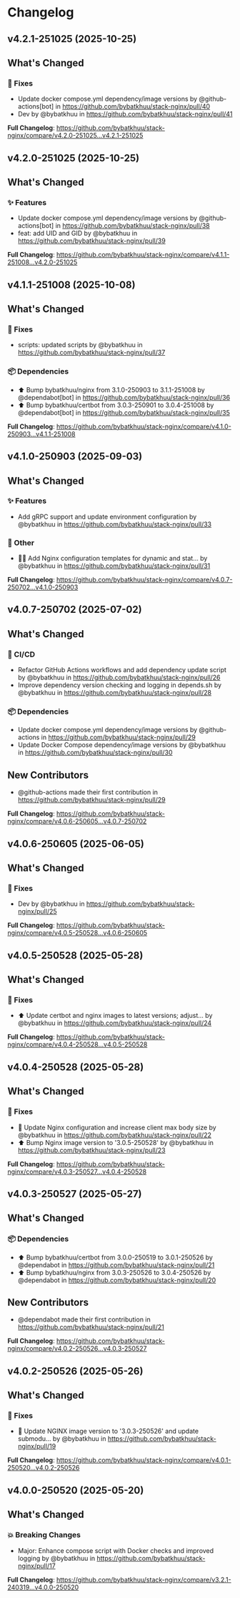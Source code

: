 # Changelog

## v4.2.1-251025 (2025-10-25)

<!-- Release notes generated using configuration in .github/release.yml at v4.2.1-251025 -->

## What's Changed
### 🐛 Fixes
* Update docker compose.yml dependency/image versions by @github-actions[bot] in https://github.com/bybatkhuu/stack-nginx/pull/40
* Dev by @bybatkhuu in https://github.com/bybatkhuu/stack-nginx/pull/41


**Full Changelog**: https://github.com/bybatkhuu/stack-nginx/compare/v4.2.0-251025...v4.2.1-251025

## v4.2.0-251025 (2025-10-25)

<!-- Release notes generated using configuration in .github/release.yml at v4.2.0-251025 -->

## What's Changed
### ✨ Features
* Update docker compose.yml dependency/image versions by @github-actions[bot] in https://github.com/bybatkhuu/stack-nginx/pull/38
* feat: add UID and GID by @bybatkhuu in https://github.com/bybatkhuu/stack-nginx/pull/39


**Full Changelog**: https://github.com/bybatkhuu/stack-nginx/compare/v4.1.1-251008...v4.2.0-251025

## v4.1.1-251008 (2025-10-08)

<!-- Release notes generated using configuration in .github/release.yml at v4.1.1-251008 -->

## What's Changed
### 🐛 Fixes
* scripts: updated scripts by @bybatkhuu in https://github.com/bybatkhuu/stack-nginx/pull/37
### 📦 Dependencies
* ⬆️ Bump bybatkhuu/nginx from 3.1.0-250903 to 3.1.1-251008 by @dependabot[bot] in https://github.com/bybatkhuu/stack-nginx/pull/36
* ⬆️ Bump bybatkhuu/certbot from 3.0.3-250901 to 3.0.4-251008 by @dependabot[bot] in https://github.com/bybatkhuu/stack-nginx/pull/35


**Full Changelog**: https://github.com/bybatkhuu/stack-nginx/compare/v4.1.0-250903...v4.1.1-251008

## v4.1.0-250903 (2025-09-03)

<!-- Release notes generated using configuration in .github/release.yml at v4.1.0-250903 -->

## What's Changed
### ✨ Features
* Add gRPC support and update environment configuration by @bybatkhuu in https://github.com/bybatkhuu/stack-nginx/pull/33
### 💬 Other
* :technologist: Add Nginx configuration templates for dynamic and stat… by @bybatkhuu in https://github.com/bybatkhuu/stack-nginx/pull/31


**Full Changelog**: https://github.com/bybatkhuu/stack-nginx/compare/v4.0.7-250702...v4.1.0-250903

## v4.0.7-250702 (2025-07-02)

<!-- Release notes generated using configuration in .github/release.yml at v4.0.7-250702 -->

## What's Changed
### 👷 CI/CD
* Refactor GitHub Actions workflows and add dependency update script by @bybatkhuu in https://github.com/bybatkhuu/stack-nginx/pull/26
* Improve dependency version checking and logging in depends.sh by @bybatkhuu in https://github.com/bybatkhuu/stack-nginx/pull/28
### 📦 Dependencies
* Update docker compose.yml dependency/image versions by @github-actions in https://github.com/bybatkhuu/stack-nginx/pull/29
* Update Docker Compose dependency/image versions by @bybatkhuu in https://github.com/bybatkhuu/stack-nginx/pull/30

## New Contributors
* @github-actions made their first contribution in https://github.com/bybatkhuu/stack-nginx/pull/29

**Full Changelog**: https://github.com/bybatkhuu/stack-nginx/compare/v4.0.6-250605...v4.0.7-250702

## v4.0.6-250605 (2025-06-05)

<!-- Release notes generated using configuration in .github/release.yml at v4.0.6-250605 -->

## What's Changed
### 🐛 Fixes
* Dev by @bybatkhuu in https://github.com/bybatkhuu/stack-nginx/pull/25


**Full Changelog**: https://github.com/bybatkhuu/stack-nginx/compare/v4.0.5-250528...v4.0.6-250605

## v4.0.5-250528 (2025-05-28)

<!-- Release notes generated using configuration in .github/release.yml at v4.0.5-250528 -->

## What's Changed
### 🐛 Fixes
* :arrow_up: Update certbot and nginx images to latest versions; adjust… by @bybatkhuu in https://github.com/bybatkhuu/stack-nginx/pull/24


**Full Changelog**: https://github.com/bybatkhuu/stack-nginx/compare/v4.0.4-250528...v4.0.5-250528

## v4.0.4-250528 (2025-05-28)

<!-- Release notes generated using configuration in .github/release.yml at v4.0.4-250528 -->

## What's Changed
### 🐛 Fixes
* :wrench: Update Nginx configuration and increase client max body size by @bybatkhuu in https://github.com/bybatkhuu/stack-nginx/pull/22
* :arrow_up: Bump Nginx image version to '3.0.5-250528' by @bybatkhuu in https://github.com/bybatkhuu/stack-nginx/pull/23


**Full Changelog**: https://github.com/bybatkhuu/stack-nginx/compare/v4.0.3-250527...v4.0.4-250528

## v4.0.3-250527 (2025-05-27)

<!-- Release notes generated using configuration in .github/release.yml at v4.0.3-250527 -->

## What's Changed
### 📦 Dependencies
* ⬆️ Bump bybatkhuu/certbot from 3.0.0-250519 to 3.0.1-250526 by @dependabot in https://github.com/bybatkhuu/stack-nginx/pull/21
* ⬆️ Bump bybatkhuu/nginx from 3.0.3-250526 to 3.0.4-250526 by @dependabot in https://github.com/bybatkhuu/stack-nginx/pull/20

## New Contributors
* @dependabot made their first contribution in https://github.com/bybatkhuu/stack-nginx/pull/21

**Full Changelog**: https://github.com/bybatkhuu/stack-nginx/compare/v4.0.2-250526...v4.0.3-250527

## v4.0.2-250526 (2025-05-26)

<!-- Release notes generated using configuration in .github/release.yml at v4.0.2-250526 -->

## What's Changed
### 🐛 Fixes
* :bug: Update NGINX image version to '3.0.3-250526' and update submodu… by @bybatkhuu in https://github.com/bybatkhuu/stack-nginx/pull/19


**Full Changelog**: https://github.com/bybatkhuu/stack-nginx/compare/v4.0.1-250520...v4.0.2-250526

## v4.0.0-250520 (2025-05-20)

<!-- Release notes generated using configuration in .github/release.yml at v4.0.0-250520 -->

## What's Changed
### 💥 Breaking Changes
* Major: Enhance compose script with Docker checks and improved logging by @bybatkhuu in https://github.com/bybatkhuu/stack-nginx/pull/17


**Full Changelog**: https://github.com/bybatkhuu/stack-nginx/compare/v3.2.1-240319...v4.0.0-250520
